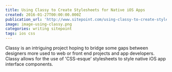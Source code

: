 ```yaml
---
title: Using Classy to Create Stylesheets for Native iOS Apps
created: 2016-01-27T00:00:00.000Z
publication_url: 'http://www.sitepoint.com/using-classy-to-create-stylesheets-for-native-ios-apps/'
image: image-using-classy.png
categories: writing sitepoint
tags: ios css
---
```


Classy is an intriguing project hoping to bridge some gaps between designers more used to web or front end projects and app developers. Classy allows for the use of 'CSS-esque' stylesheets to style native iOS app interface components.
